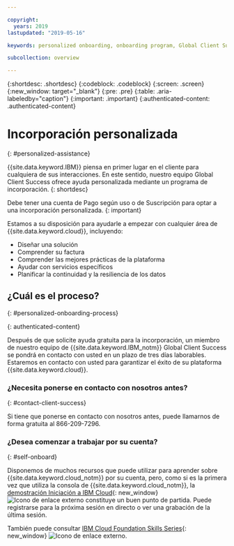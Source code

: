```yaml
---

copyright:
  years: 2019
lastupdated: "2019-05-16"

keywords: personalized onboarding, onboarding program, Global Client Success

subcollection: overview

---
```


{:shortdesc: .shortdesc}
{:codeblock: .codeblock}
{:screen: .screen}
{:new_window: target="_blank"}
{:pre: .pre}
{:table: .aria-labeledby="caption"}
{:important: .important}
{:authenticated-content: .authenticated-content}


# Incorporación personalizada
{: #personalized-assistance}

{{site.data.keyword.IBM}} piensa en primer lugar en el cliente para cualquiera de sus interacciones. En este sentido, nuestro equipo Global Client Success ofrece ayuda personalizada mediante un programa de incorporación.
{: shortdesc}

Debe tener una cuenta de Pago según uso o de Suscripción para optar a una incorporación personalizada.
{: important}

Estamos a su disposición para ayudarle a empezar con cualquier área de {{site.data.keyword.cloud}}, incluyendo: 
* Diseñar una solución 
* Comprender su factura
* Comprender las mejores prácticas de la plataforma  
* Ayudar con servicios específicos 
* Planificar la continuidad y la resiliencia de los datos

## ¿Cuál es el proceso?
{: #personalized-onboarding-process}

<div class="onboarding-ub">
  <div class="ub-widget" style="display: flex;">
    <div ub-in-page="5cbe76490f72eb04484f31e8"></div>
  </div>
</div>
{: authenticated-content}

Después de que solicite ayuda gratuita para la incorporación, un miembro de nuestro equipo de {{site.data.keyword.IBM_notm}} Global Client Success se pondrá en contacto con usted en un plazo de tres días laborables. Estaremos en contacto con usted para garantizar el éxito de su plataforma {{site.data.keyword.cloud}}. 

### ¿Necesita ponerse en contacto con nosotros antes?
{: #contact-client-success}

Si tiene que ponerse en contacto con nosotros antes, puede llamarnos de forma gratuita al 866-209-7296.

### ¿Desea comenzar a trabajar por su cuenta?
{: #self-onboard}

Disponemos de muchos recursos que puede utilizar para aprender sobre {{site.data.keyword.cloud_notm}} por su cuenta, pero, como si es la primera vez que utiliza la consola de {{site.data.keyword.cloud_notm}}, la [demostración Iniciación a IBM Cloud](https://register.gotowebinar.com/rt/5902701065204820738){: new_window} ![Icono de enlace externo](../icons/launch-glyph.svg "Icono de enlace externo") constituye un buen punto de partida. Puede registrarse para la próxima sesión en directo o ver una grabación de la última sesión. 

También puede consultar [IBM Cloud Foundation Skills Series](https://www.youtube.com/playlist?list=PLmesOgYt3nKCfsXqx-A5k1bP7t146U4rz){: new_window} ![Icono de enlace externo](../icons/launch-glyph.svg "Icono de enlace externo").
